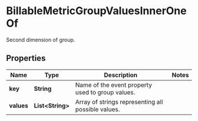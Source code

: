 

# BillableMetricGroupValuesInnerOneOf

Second dimension of group.

## Properties

| Name | Type | Description | Notes |
|------------ | ------------- | ------------- | -------------|
|**key** | **String** | Name of the event property used to group values. |  |
|**values** | **List&lt;String&gt;** | Array of strings representing all possible values. |  |



